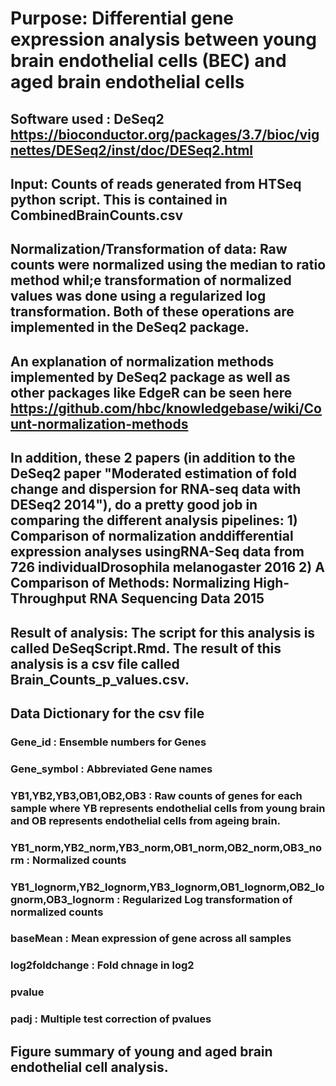 # Purpose: Differential gene expression analysis between young brain endothelial cells (BEC) and aged brain endothelial cells
## Software used : DeSeq2  https://bioconductor.org/packages/3.7/bioc/vignettes/DESeq2/inst/doc/DESeq2.html
## Input: Counts of reads generated from HTSeq python script. This is contained in CombinedBrainCounts.csv

## Normalization/Transformation of data: Raw counts were normalized using the median to ratio method whil;e transformation of normalized values was done using a regularized log transformation. Both of these operations are implemented in the DeSeq2 package. 

## An explanation of normalization methods implemented by DeSeq2 package as well as other packages like EdgeR can be seen here https://github.com/hbc/knowledgebase/wiki/Count-normalization-methods

## In addition, these 2 papers (in addition to the DeSeq2 paper "Moderated estimation of fold change and dispersion for RNA-seq data with DESeq2 2014"), do a pretty good job in comparing the different analysis pipelines: 1) Comparison of normalization anddifferential expression analyses usingRNA-Seq data from 726 individualDrosophila melanogaster 2016 2) A Comparison of Methods: Normalizing High-Throughput RNA Sequencing Data 2015 

## Result of analysis: The script for this analysis is called DeSeqScript.Rmd. The result of this analysis is a csv file called Brain_Counts_p_values.csv.

## Data Dictionary for the csv file
### Gene_id : Ensemble numbers for Genes
### Gene_symbol : Abbreviated Gene names
### YB1,YB2,YB3,OB1,OB2,OB3 : Raw counts of genes for each sample where YB represents endothelial cells from young brain and OB represents endothelial cells from ageing brain.
### YB1_norm,YB2_norm,YB3_norm,OB1_norm,OB2_norm,OB3_norm : Normalized counts
### YB1_lognorm,YB2_lognorm,YB3_lognorm,OB1_lognorm,OB2_lognorm,OB3_lognorm : Regularized Log transformation of normalized counts
### baseMean : Mean expression of gene across all samples
### log2foldchange : Fold chnage in log2 
### pvalue 
### padj : Multiple test correction of pvalues

## Figure summary of young and aged brain endothelial cell analysis. 
